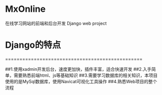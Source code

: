 # MxOnline 
在线学习网站的前端和后台开发 
Django web project
# Django的特点
================================================

##1.使用xadmin开发后台，速度更加快，插件丰富，适合快速开发
##2.入手简单，需要熟悉前端html、js等基础知识
##3.需要学习数据库的相关知识，本项目使用的是MySql数据库，使用Navicat可视化工具操作
##4.熟悉Web项目的整个流程
